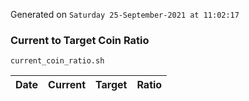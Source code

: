 Generated on `Saturday 25-September-2021 at 11:02:17`

### Current to Target Coin Ratio
`current_coin_ratio.sh`

Date|Current|Target|Ratio
---|---|---|---
